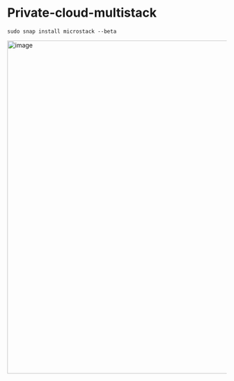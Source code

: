 # Private-cloud-multistack

```
sudo snap install microstack --beta
```
<img width="765" alt="image" src="https://user-images.githubusercontent.com/77326619/205580929-0a3013c6-e591-4e9e-93f6-c8cbcc66800d.png">
